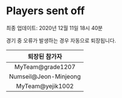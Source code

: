 # Players sent off
최종 업데이트: 2020년 12월 11일 18시 40분


경기 중 오류가 발생하는 경우 자동으로 퇴장됩니다.


| 퇴장된 참가자 |
|:---:|
| MyTeam@grade1207 |
| Numseil@Jeon-Minjeong |
| MyTeam@yejik1002 |